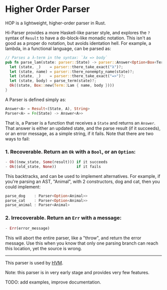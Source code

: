 Higher Order Parser
===================

HOP is a lightweight, higher-order parser in Rust.

Hi-Parser provides a more Haskell-like parser style, and explores the `?` syntax
of `Result` to have a do-block-like monadic notation. This isn't as good as a
proper do notation, but avoids identation hell. For example, a lambda, in a
functional language, can be parsed as:

```rust
// Parses a λ-term in the syntax: `λx => body`
pub fn parse_lam(state: parser::State) -> parser::Answer<Option<Box<Term>>> {
  let (state, _)    = parser::there_take_exact("λ")?;
  let (state, name) = parser::there_nonempty_name(state)?;
  let (state, _)    = parser::there_take_exact("=>")?;
  let (state, body) = parse_term(state)?;
  Ok((state, Box::new(Term::Lam { name, body })))
}
```

A Parser is defined simply as:

```rust
Answer<A> = Result<(State, A), String>
Parser<A> = Fn(State) -> Answer<A>>
```

That is, a Parser is a function that receives a `State` and returns an `Answer`.
That answer is either an updated state, and the parse result (if it succeeds),
or an error message, as a simple string, if it fails. Note that there are two
ways to fail:

### 1. Recoverable. Return an `Ok` with a `Bool`, or an `Option`:

```rust
- Ok((new_state, Some(result))) if it succeeds
- Ok((old_state, None))         if it fails
```

This backtracks, and can be used to implement alternatives. For example, if
you're parsing an AST, "Animal", with 2 constructors, dog and cat, then you
could implement:

```rust
parse_dog    : Parser<Option<Animal>>
parse_cat    : Parser<Option<Animal>>
parse_animal : Parser<Animal>
```

### 2. Irrecoverable. Return an `Err` with a message:

```rust
- Err(error_message)
```

This will abort the entire parser, like a "throw", and return the error message.
Use this when you know that only one parsing branch can reach this location, yet
the source is wrong.

---

This parser is used by [HVM](https://github.com/HigherOrderCO/hvm).

Note: this parser is in very early stage and provides very few features.

TODO: add examples, improve documentation.
